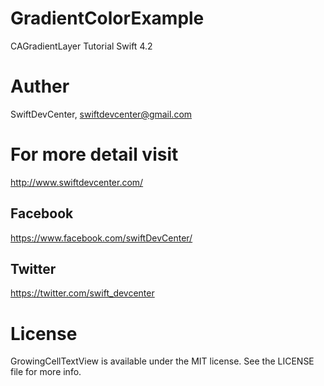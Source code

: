 # GradientColorExample
CAGradientLayer Tutorial Swift 4.2











# Auther
SwiftDevCenter, swiftdevcenter@gmail.com

# For more detail visit
http://www.swiftdevcenter.com/

## Facebook
https://www.facebook.com/swiftDevCenter/

## Twitter
https://twitter.com/swift_devcenter

# License
GrowingCellTextView is available under the MIT license. See the LICENSE file for more info.
